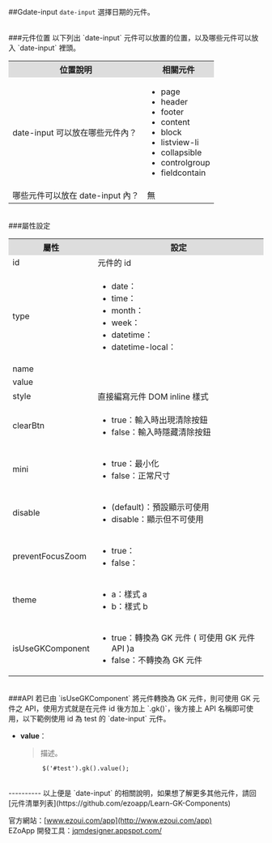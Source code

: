 ##Gdate-input
`date-input` 選擇日期的元件。 

<br/>
###元件位置
以下列出 `date-input` 元件可以放置的位置，以及哪些元件可以放入 `date-input` 裡頭。
<table>
<tr>
<th style="background:#ddd;">位置說明</th>
<th style="background:#ddd;">相關元件</th>
</tr>
<tr>
<td>date-input 可以放在哪些元件內？
</td>
<td>
<ul>
<li>page</li>
<li>header</li>
<li>footer</li>
<li>content</li>
<li>block</li>
<li>listview-li</li>
<li>collapsible</li>
<li>controlgroup</li>
<li>fieldcontain</li>
</ul>
</td>
</tr>
<tr>
<td>哪些元件可以放在 date-input 內？</td>
<td>無</td>
</tr>
</table>

<br/>
###屬性設定
<table>

<tr>
<th style="background:#ddd;">屬性</th>
<th style="background:#ddd;">設定</th>
</tr>

<tr>
<td>id</td>
<td>元件的 id</td>
</tr>

<tr>
<td>type</td>
<td><ul>
<li>date：</li>
<li>time：</li>
<li>month：</li>
<li>week：</li>
<li>datetime：</li>
<li>datetime-local：</li>
</ul></td>
</tr>

<tr>
<td>name</td>
<td></td>
</tr>

<tr>
<td>value</td>
<td></td>
</tr>

<tr>
<td>style</td>
<td>直接編寫元件 DOM inline 樣式</td>
</tr>

<tr>
<td>clearBtn</td>
<td>
<ul>
<li>true：輸入時出現清除按鈕</li>
<li>false：輸入時隱藏清除按鈕</li>
</ul></td>
</tr>

<tr>
<td>mini</td>
<td><ul>
<li>true：最小化</li>
<li>false：正常尺寸</li>
</ul></td>
</tr>

<tr>
<td>disable</td>
<td><ul>
<li>(default)：預設顯示可使用</li>
<li>disable：顯示但不可使用</li>
</ul></td>
</tr>

<tr>
<td>preventFocusZoom</td>
<td><ul>
<li>true：</li>
<li>false：</li>
</ul></td>
</tr>

<tr>
<td>theme</td>
<td><ul>
<li>a：樣式 a</li>
<li>b：樣式 b</li>
</ul></td>
</tr>

<tr>
<td>isUseGKComponent</td>
<td><ul>
<li>true：轉換為 GK 元件 ( 可使用 GK 元件 API )a</li>
<li>false：不轉換為 GK 元件</li>
</ul></td>
</tr>

</table>

<br/>
###API
若已由 `isUseGKComponent` 將元件轉換為 GK 元件，則可使用 GK 元件之 API，使用方式就是在元件 id 後方加上 `.gk()`，後方接上 API 名稱即可使用，以下範例使用 id 為 test 的 `date-input` 元件。

- **value**：  
  	> 描述。

			$('#test').gk().value();


<br/>
----------
以上便是 `date-input` 的相關說明，如果想了解更多其他元件，請回 [元件清單列表](https://github.com/ezoapp/Learn-GK-Components)  

官方網站：[www.ezoui.com/app](http://www.ezoui.com/app)  
EZoApp 開發工具：[jqmdesigner.appspot.com/](http://jqmdesigner.appspot.com/)




